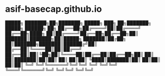 # asif-basecap.github.io

 █████╗ ███████╗██╗███████╗     █████╗ ███╗   ██╗███████╗ █████╗ ██████╗ ██╗
██╔══██╗██╔════╝██║██╔════╝    ██╔══██╗████╗  ██║██╔════╝██╔══██╗██╔══██╗██║
███████║███████╗██║█████╗      ███████║██╔██╗ ██║███████╗███████║██████╔╝██║
██╔══██║╚════██║██║██╔══╝      ██╔══██║██║╚██╗██║╚════██║██╔══██║██╔══██╗██║
██║  ██║███████║██║██║         ██║  ██║██║ ╚████║███████║██║  ██║██║  ██║██║
╚═╝  ╚═╝╚══════╝╚═╝╚═╝         ╚═╝  ╚═╝╚═╝  ╚═══╝╚══════╝╚═╝  ╚═╝╚═╝  ╚═╝╚═╝
                                                                            
